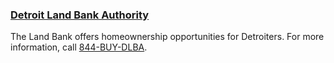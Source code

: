 ### [Detroit Land Bank Authority](https://buildingdetroit.org/)

The Land Bank offers homeownership opportunities for Detroiters. For more information, call [844-BUY-DLBA](tel:+1-844-BUY-DLBA).

